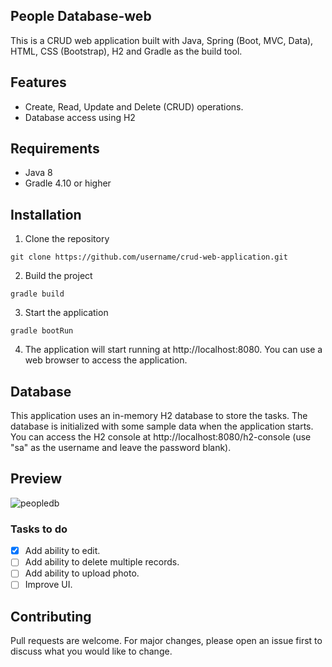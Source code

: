 ## People Database-web

This is a CRUD web application built with Java, Spring (Boot, MVC, Data), HTML, CSS (Bootstrap), H2 and Gradle as the build tool.

## Features

* Create, Read, Update and Delete (CRUD) operations.
* Database access using H2

## Requirements

* Java 8
* Gradle 4.10 or higher

## Installation

1. Clone the repository

```
git clone https://github.com/username/crud-web-application.git
```

2. Build the project

```
gradle build
```

3. Start the application

```
gradle bootRun
```

4. The application will start running at http://localhost:8080. You can use a web browser to access the application.

## Database 

This application uses an in-memory H2 database to store the tasks. The database is initialized with some sample data when the application starts. You can access the H2 console at http://localhost:8080/h2-console (use "sa" as the username and leave the password blank).

## Preview

![peopledb](https://user-images.githubusercontent.com/96597273/209165141-298613ce-9da9-4407-a138-4aac07f5c71a.jpg)

### Tasks to do

- [x] Add ability to edit.
- [ ] Add ability to delete multiple records.
- [ ] Add ability to upload photo.
- [ ] Improve UI.

## Contributing

Pull requests are welcome. For major changes, please open an issue first to discuss what you would like to change.
